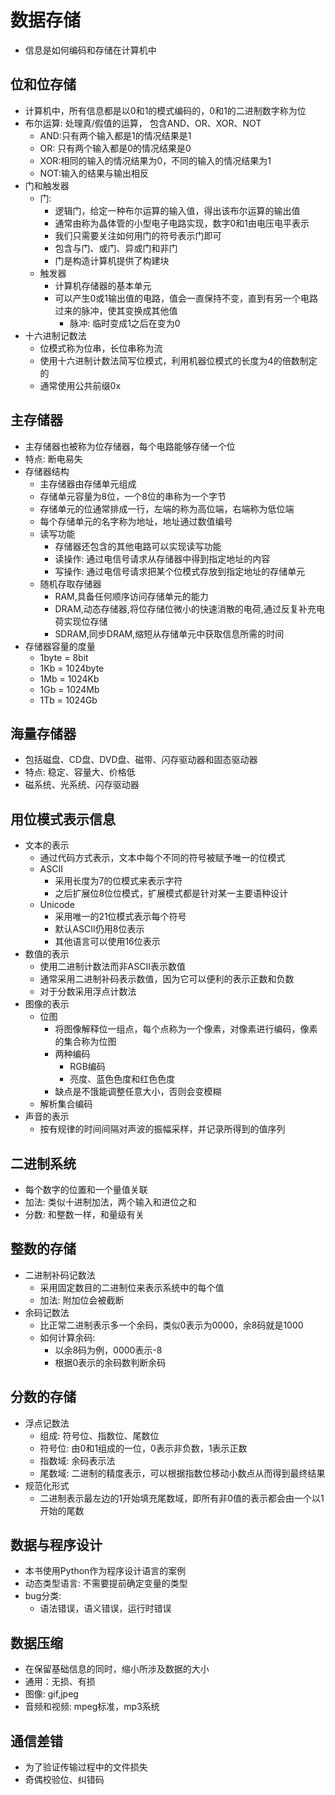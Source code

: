 # 数据存储
- 信息是如何编码和存储在计算机中

## 位和位存储
- 计算机中，所有信息都是以0和1的模式编码的，0和1的二进制数字称为位
- 布尔运算: 处理真/假值的运算， 包含AND、OR、XOR、NOT
    - AND:只有两个输入都是1的情况结果是1
    - OR: 只有两个输入都是0的情况结果是0
    - XOR:相同的输入的情况结果为0，不同的输入的情况结果为1
    - NOT:输入的结果与输出相反
- 门和触发器
    - 门: 
        - 逻辑门，给定一种布尔运算的输入值，得出该布尔运算的输出值
        - 通常由称为晶体管的小型电子电路实现，数字0和1由电压电平表示
        - 我们只需要关注如何用门的符号表示门即可
        - 包含与门、或门、异或门和非门
        - 门是构造计算机提供了构建块
    - 触发器
        - 计算机存储器的基本单元
        - 可以产生0或1输出值的电路，值会一直保持不变，直到有另一个电路过来的脉冲，使其变换成其他值
            - 脉冲: 临时变成1之后在变为0
- 十六进制记数法
    - 位模式称为位串，长位串称为流
    - 使用十六进制计数法简写位模式，利用机器位模式的长度为4的倍数制定的
    - 通常使用公共前缀0x
    
## 主存储器
- 主存储器也被称为位存储器，每个电路能够存储一个位
- 特点: 断电易失
- 存储器结构
    - 主存储器由存储单元组成
    - 存储单元容量为8位，一个8位的串称为一个字节
    - 存储单元的位通常排成一行，左端的称为高位端，右端称为低位端
    - 每个存储单元的名字称为地址，地址通过数值编号
    - 读写功能
        - 存储器还包含的其他电路可以实现读写功能
        - 读操作: 通过电信号请求从存储器中得到指定地址的内容
        - 写操作: 通过电信号请求把某个位模式存放到指定地址的存储单元
    - 随机存取存储器
        - RAM,具备任何顺序访问存储单元的能力
        - DRAM,动态存储器,将位存储位微小的快速消散的电荷,通过反复补充电荷实现位存储
        - SDRAM,同步DRAM,缩短从存储单元中获取信息所需的时间
- 存储器容量的度量
    - 1byte = 8bit
    - 1Kb = 1024byte
    - 1Mb = 1024Kb
    - 1Gb = 1024Mb
    - 1Tb = 1024Gb

## 海量存储器
- 包括磁盘、CD盘、DVD盘、磁带、闪存驱动器和固态驱动器
- 特点: 稳定、容量大、价格低
- 磁系统、光系统、闪存驱动器

## 用位模式表示信息
- 文本的表示
    - 通过代码方式表示，文本中每个不同的符号被赋予唯一的位模式
    - ASCII
        - 采用长度为7的位模式来表示字符
        - 之后扩展位8位位模式，扩展模式都是针对某一主要语种设计
    - Unicode 
        - 采用唯一的21位模式表示每个符号
        - 默认ASCII仍用8位表示
        - 其他语言可以使用16位表示
- 数值的表示
    - 使用二进制计数法而非ASCII表示数值
    - 通常采用二进制补码表示数值，因为它可以便利的表示正数和负数
    - 对于分数采用浮点计数法
- 图像的表示
    - 位图
        - 将图像解释位一组点，每个点称为一个像素，对像素进行编码，像素的集合称为位图
        - 两种编码
            - RGB编码
            - 亮度、蓝色色度和红色色度
        - 缺点是不饿能调整任意大小，否则会变模糊
    - 解析集合编码
- 声音的表示
    - 按有规律的时间间隔对声波的振幅采样，并记录所得到的值序列

## 二进制系统
- 每个数字的位置和一个量值关联
- 加法: 类似十进制加法，两个输入和进位之和
- 分数: 和整数一样，和量级有关

## 整数的存储
- 二进制补码记数法
    - 采用固定数目的二进制位来表示系统中的每个值
    - 加法: 附加位会被截断
- 余码记数法
    - 比正常二进制表示多一个余码，类似0表示为0000，余8码就是1000
    - 如何计算余码:
        - 以余8码为例，0000表示-8
        - 根据0表示的余码数判断余码

## 分数的存储
- 浮点记数法
    - 组成: 符号位、指数位、尾数位
    - 符号位: 由0和1组成的一位，0表示非负数，1表示正数
    - 指数域: 余码表示法
    - 尾数域: 二进制的精度表示，可以根据指数位移动小数点从而得到最终结果
- 规范化形式
    - 二进制表示最左边的1开始填充尾数域，即所有非0值的表示都会由一个以1开始的尾数

## 数据与程序设计
- 本书使用Python作为程序设计语言的案例
- 动态类型语言: 不需要提前确定变量的类型
- bug分类:
    - 语法错误，语义错误，运行时错误

## 数据压缩
- 在保留基础信息的同时，缩小所涉及数据的大小
- 通用：无损、有损
- 图像: gif,jpeg
- 音频和视频: mpeg标准，mp3系统

## 通信差错
- 为了验证传输过程中的文件损失
- 奇偶校验位、纠错码



